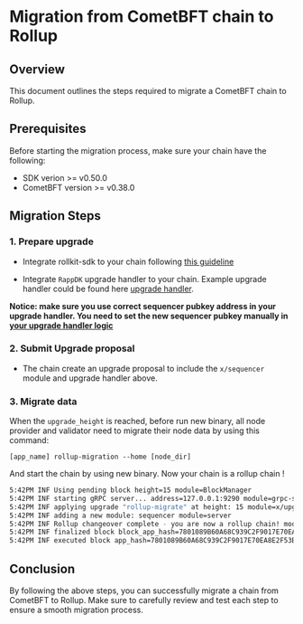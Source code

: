 # Migration from CometBFT chain to Rollup

## Overview

This document outlines the steps required to migrate a CometBFT chain to Rollup.

## Prerequisites

Before starting the migration process, make sure your chain have the following:

- SDK verion >= v0.50.0
- CometBFT version >= v0.38.0

## Migration Steps

### 1. Prepare upgrade

- Integrate rollkit-sdk to your chain following [this guideline](./integration.md)

- Integrate `RappDK` upgrade handler to your chain. Example upgrade handler could be found here [upgrade handler](https://github.com/decentrio/rollkit-sdk/blob/01103c74832314f77b3a9271d18c33d393bc0529/simapp/upgrade/upgrade.go#L28).

**Notice: make sure you use correct sequencer pubkey address in your upgrade handler. You need to set the new sequencer pubkey manually in [your upgrade handler logic](https://github.com/decentrio/rollkit-sdk/blob/01103c74832314f77b3a9271d18c33d393bc0529/simapp/upgrade/upgrade.go#L30)**

### 2. Submit Upgrade proposal

- The chain create an upgrade proposal to include the `x/sequencer` module and upgrade handler above.

### 3. Migrate data

When the `upgrade_height` is reached, before run new binary, all node provider and validator need to migrate their node data by using this command:

```
[app_name] rollup-migration --home [node_dir]
```

And start the chain by using new binary. Now your chain is a rollup chain !

```bash
5:42PM INF Using pending block height=15 module=BlockManager
5:42PM INF starting gRPC server... address=127.0.0.1:9290 module=grpc-server
5:42PM INF applying upgrade "rollup-migrate" at height: 15 module=x/upgrade
5:42PM INF adding a new module: sequencer module=server
5:42PM INF Rollup changeover complete - you are now a rollup chain! module=x/sequencer
5:42PM INF finalized block block_app_hash=7801089B60A68C939C2F9017E70EA8E2F53B4772394322D1FEADFEBFC64491F1 height=15 module=BlockManager num_txs_res=0 num_val_updates=2
5:42PM INF executed block app_hash=7801089B60A68C939C2F9017E70EA8E2F53B4772394322D1FEADFEBFC64491F1 height=15 module=BlockManager
```

## Conclusion

By following the above steps, you can successfully migrate a chain from CometBFT to Rollup. Make sure to carefully review and test each step to ensure a smooth migration process.
